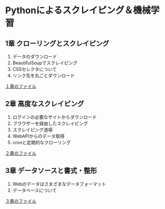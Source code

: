 # Pythonによるスクレイピング＆機械学習
## 1章 クローリングとスクレイピング
1. データのダウンロード
2. BeautifulSoupでスクレイピング
3. CSSセレクタについて
4. リンク先を丸ごとダウンロード 

[１章のファイル](./section1)  

## 2章 高度なスクレイピング
1. ログインの必要なサイトからダウンロード
2. ブラウザーを経由したスクレイピング
3. スクレイピング道場
4. WebAPIからのデータ取得
5. cronと定期的なクローリング  

[２章のファイル](./section2)  

## 3章 データソースと書式・整形
1. Webのデータはさまざまなデータフォーマット
2. データベースについて  

[３章のファイル](./section3)
